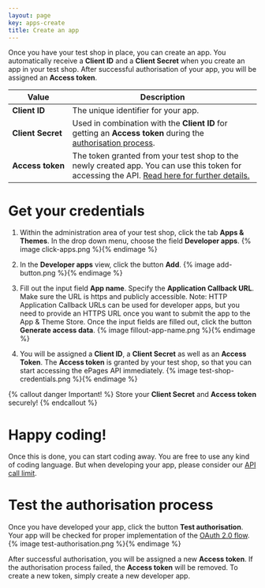 ```yaml
---
layout: page
key: apps-create
title: Create an app
---
```


Once you have your test shop in place, you can create an app.
You automatically receive a **Client ID** and a **Client Secret** when you create an app in your test shop.
After successful authorisation of your app, you will be assigned an **Access token**.

| Value              | Description                                                                                             |
|--------------------|---------------------------------------------------------------------------------------------------------|
| **Client&nbsp;ID**      | The unique identifier for your app. |
| **Client&nbsp;Secret**   | Used in combination with the **Client ID** for getting an **Access token** during the [authorisation process](page:apps-install#authorisation-process).|
| **Access&nbsp;token** | The token granted from your test shop to the newly created app. You can use this token for accessing the API. [Read here for further details.](page:apps-install) |

# Get your credentials

1. Within the administration area of your test shop, click the tab **Apps & Themes**.
In the drop down menu, choose the field **Developer apps**.
    {% image click-apps.png %}{% endimage %}

2. In the **Developer apps** view, click the button **Add**.
    {% image add-button.png %}{% endimage %}

3. Fill out the input field **App name**.
Specify the **Application Callback URL**.
Make sure the URL is https and publicly accessible.
Note: HTTP Application Callback URLs can be used for developer apps, but you need to provide an HTTPS URL once you want to submit the app to the App & Theme Store.
Once the input fields are filled out, click the button **Generate access data**.
    {% image fillout-app-name.png %}{% endimage %}

4. You will be assigned a **Client ID**, a **Client Secret** as well as an **Access Token**.
The **Access token** is granted by your test shop, so that you can start accessing the ePages API immediately.
    {% image test-shop-credentials.png %}{% endimage %}

{% callout danger Important! %}
Store your **Client Secret** and **Access token** securely!
{% endcallout %}

# Happy coding!

Once this is done, you can start coding away.
You are free to use any kind of coding language.
But when developing your app, please consider our [API call limit](page:apps-api-call-limit).

# Test the authorisation process

Once you have developed your app, click the button **Test authorisation**.
Your app will be checked for proper implementation of the [OAuth 2.0 flow](page:apps-install#authorisation-process).
{% image test-authorisation.png %}{% endimage %}

After successful authorisation, you will be assigned a new **Access token**.
If the authorisation process failed, the **Access token** will be removed.
To create a new token, simply create a new developer app.
